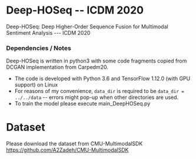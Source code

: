 # Deep-HOSeq -- ICDM 2020
Deep-HOSeq: Deep Higher-Order Sequence Fusion for Multimodal Sentiment Analysis --- ICDM 2020 



### Dependencies / Notes
Deep-HOSeq is written in python3 with some code fragments copied from DCGAN implementation from Carpedm20.
  - The code is developed with Python 3.6 and TensorFlow 1.12.0 (with GPU support) on Linux
  - For reasons of my convenience, `data_dir` is required to be `data_dir = ../../data` -- errors might pop-up when other directories are used.
  - To train the model please execute main_DeepHOSeq.py
  
 
 # Dataset
 Please download the dataset from CMU-MultimodalSDK https://github.com/A2Zadeh/CMU-MultimodalSDK
 

     
